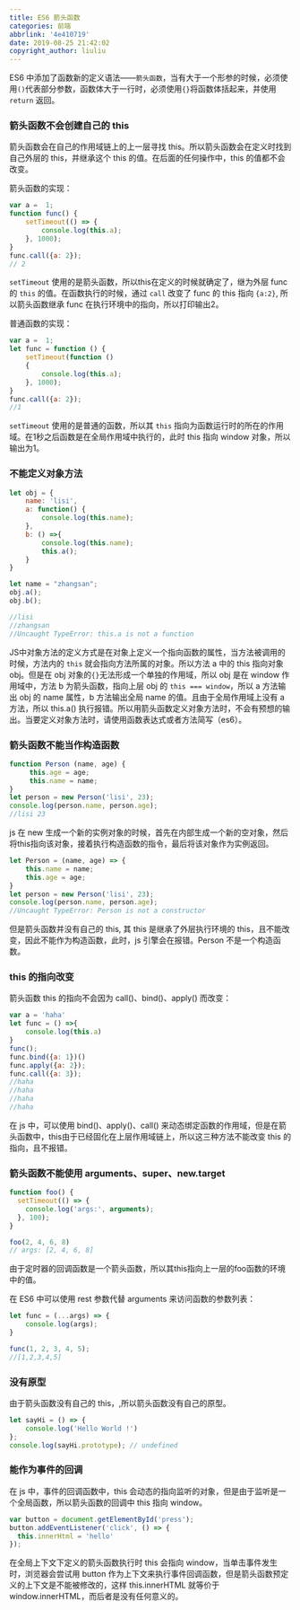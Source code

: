 ```yaml
---
title: ES6 箭头函数
categories: 前端
abbrlink: '4e410719'
date: 2019-08-25 21:42:02
copyright_author: liuliu
---
```


ES6 中添加了函数新的定义语法——`箭头函数`，当有大于一个形参的时候，必须使用`()`代表部分参数，函数体大于一行时，必须使用`{}`将函数体括起来，并使用 `return` 返回。

### 箭头函数不会创建自己的 this

箭头函数会在自己的作用域链上的上一层寻找 this。所以箭头函数会在定义时找到自己外层的 this，并继承这个 this 的值。在后面的任何操作中，this 的值都不会改变。

箭头函数的实现：

```javascript
var a =  1;
function func() {
    setTimeout(() => {
        console.log(this.a);
    }, 1000);
}
func.call({a: 2});
// 2
```

`setTimeout` 使用的是箭头函数，所以this在定义的时候就确定了，继为外层 func 的 `this` 的值。在函数执行的时候，通过 `call` 改变了 func 的 this 指向 `{a:2}`, 所以箭头函数继承 func 在执行环境中的指向，所以打印输出2。

普通函数的实现：

```javascript
var a =  1;
let func = function () {
    setTimeout(function () 
    {
        console.log(this.a);
    }, 1000);
}
func.call({a: 2});
//1
```
`setTimeout` 使用的是普通的函数，所以其 `this` 指向为函数运行时的所在的作用域。在1秒之后函数是在全局作用域中执行的，此时 this 指向 window 对象，所以输出为1。

### 不能定义对象方法

```javascript 
let obj = {
    name: 'lisi',
    a: function() {
        console.log(this.name);
    },
    b: () =>{
        console.log(this.name);
        this.a();
    }
}

let name = "zhangsan";
obj.a();
obj.b();

//lisi
//zhangsan
//Uncaught TypeError: this.a is not a function
```

JS中对象方法的定义方式是在对象上定义一个指向函数的属性，当方法被调用的时候，方法内的 `this` 就会指向方法所属的对象。所以方法 a 中的 this 指向对象obj。但是在 obj 对象的`{}`无法形成一个单独的作用域，所以 obj 是在 window 作用域中，方法 b 为箭头函数，指向上层 obj 的 `this === window`，所以 a 方法输出 obj 的 name 属性，b 方法输出全局 name 的值。且由于全局作用域上没有 a 方法，所以 this.a() 执行报错。所以用箭头函数定义对象方法时，不会有预想的输出。当要定义对象方法时，请使用函数表达式或者方法简写（es6）。

### 箭头函数不能当作构造函数 


```javascript
function Person (name, age) {
     this.age = age;
     this.name = name;
}
let person = new Person('lisi', 23);
console.log(person.name, person.age);
//lisi 23
```
js 在 new 生成一个新的实例对象的时候，首先在内部生成一个新的空对象，然后将this指向该对象，接着执行构造函数的指令，最后将该对象作为实例返回。

```javascript
let Person = (name, age) => {
    this.name = name;
    this.age = age;
}
let person = new Person('lisi', 23);
console.log(person.name, person.age);
//Uncaught TypeError: Person is not a constructor
```

但是箭头函数并没有自己的 this, 其 this 是继承了外层执行环境的 this，且不能改变，因此不能作为构造函数，此时，js 引擎会在报错。Person 不是一个构造函数。

### this 的指向改变

箭头函数 this 的指向不会因为 call()、bind()、apply() 而改变：

```javascript
var a = 'haha'
let func = () =>{
    console.log(this.a)
}
func();
func.bind({a: 1})()
func.apply({a: 2});
func.call({a: 3});
//haha
//haha
//haha
//haha
```

在 js 中，可以使用 bind()、apply()、call() 来动态绑定函数的作用域，但是在箭头函数中，this由于已经固化在上层作用域链上，所以这三种方法不能改变 this 的指向，且不报错。

### 箭头函数不能使用 arguments、super、new.target 

```javascript
function foo() {
  setTimeout(() => {
    console.log('args:', arguments);
  }, 100);
}

foo(2, 4, 6, 8)
// args: [2, 4, 6, 8]
```

由于定时器的回调函数是一个箭头函数，所以其this指向上一层的foo函数的环境中的值。

在 ES6 中可以使用 rest 参数代替 arguments 来访问函数的参数列表：

```javascript
let func = (...args) => {
    console.log(args);
}

func(1, 2, 3, 4, 5);
//[1,2,3,4,5]
```

### 没有原型

由于箭头函数没有自己的 this，,所以箭头函数没有自己的原型。

```javascript
let sayHi = () => {
    console.log('Hello World !')
};
console.log(sayHi.prototype); // undefined
```

### 能作为事件的回调 

在 js 中，事件的回调函数中，this 会动态的指向监听的对象，但是由于监听是一个全局函数，所以箭头函数的回调中 this 指向 window。

```javascript
var button = document.getElementById('press');
button.addEventListener('click', () => {
  this.innerHtml = 'hello'
});
```

在全局上下文下定义的箭头函数执行时 this 会指向 window，当单击事件发生时，浏览器会尝试用 button 作为上下文来执行事件回调函数，但是箭头函数预定义的上下文是不能被修改的，这样 this.innerHTML 就等价于 window.innerHTML，而后者是没有任何意义的。
